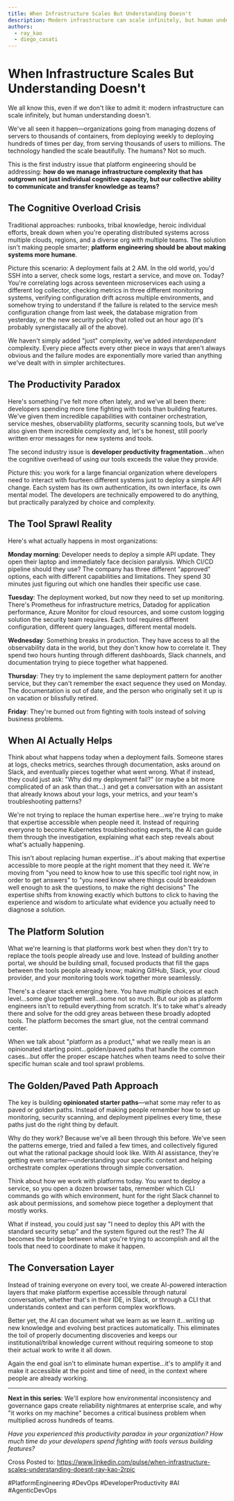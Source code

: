 ```yaml
---
title: When Infrastructure Scales But Understanding Doesn't
description: Modern infrastructure can scale infinitely, but human understanding doesn't. Explore the cognitive overload crisis and productivity paradox affecting development teams, plus how AI-powered platforms can bridge the gap and make modern tooling more humane.
authors: 
  - ray_kao
  - diego_casati
---
```

# When Infrastructure Scales But Understanding Doesn't

We all know this, even if we don't like to admit it: modern infrastructure can scale infinitely, but human understanding doesn't.

We've all seen it happen—organizations going from managing dozens of servers to thousands of containers, from deploying weekly to deploying hundreds of times per day, from serving thousands of users to millions. The technology handled the scale beautifully. The humans? Not so much.

This is the first industry issue that platform engineering should be addressing: **how do we manage infrastructure complexity that has outgrown not just individual cognitive capacity, but our collective ability to communicate and transfer knowledge as teams?**

## The Cognitive Overload Crisis

Traditional approaches: runbooks, tribal knowledge, heroic individual efforts, break down when you're operating distributed systems across multiple clouds, regions, and a diverse org with multiple teams. The solution isn't making people smarter; **platform engineering should be about making systems more humane**.

Picture this scenario: A deployment fails at 2 AM. In the old world, you'd SSH into a server, check some logs, restart a service, and move on. Today? You're correlating logs across seventeen microservices each using a different log collector, checking metrics in three different monitoring systems, verifying configuration drift across multiple environments, and somehow trying to understand if the failure is related to the service mesh configuration change from last week, the database migration from yesterday, or the new security policy that rolled out an hour ago (it's probably synergistacally all of the above).

We haven't simply added "just" complexity, we've added *interdependent* complexity. Every piece affects every other piece in ways that aren't always obvious and the failure modes are exponentially more varied than anything we've dealt with in simpler architectures.

## The Productivity Paradox

Here's something I've felt more often lately, and we've all been there: developers spending more time fighting with tools than building features. We've given them incredible capabilities with container orchestration, service meshes, observability platforms, security scanning tools, but we've also given them incredible complexity and, let's be honest, still poorly written error messages for new systems and tools.

The second industry issue is **developer productivity fragmentation**...when the cognitive overhead of using our tools exceeds the value they provide.

Picture this: you work for a large financial organization where developers need to interact with fourteen different systems just to deploy a simple API change. Each system has its own authentication, its own interface, its own mental model. The developers are technically empowered to do anything, but practically paralyzed by choice and complexity.

## The Tool Sprawl Reality

Here's what actually happens in most organizations:

**Monday morning**: Developer needs to deploy a simple API update. They open their laptop and immediately face decision paralysis. Which CI/CD pipeline should they use? The company has three different "approved" options, each with different capabilities and limitations. They spend 30 minutes just figuring out which one handles their specific use case.

**Tuesday**: The deployment worked, but now they need to set up monitoring. There's Prometheus for infrastructure metrics, Datadog for application performance, Azure Monitor for cloud resources, and some custom logging solution the security team requires. Each tool requires different configuration, different query languages, different mental models.

**Wednesday**: Something breaks in production. They have access to all the observability data in the world, but they don't know how to correlate it. They spend two hours hunting through different dashboards, Slack channels, and documentation trying to piece together what happened.

**Thursday**: They try to implement the same deployment pattern for another service, but they can't remember the exact sequence they used on Monday. The documentation is out of date, and the person who originally set it up is on vacation or blissfully retired.

**Friday**: They're burned out from fighting with tools instead of solving business problems.

## When AI Actually Helps

Think about what happens today when a deployment fails. Someone stares at logs, checks metrics, searches through documentation, asks around on Slack, and eventually pieces together what went wrong. What if instead, they could just ask: "Why did my deployment fail?" (or maybe a bit more complicated of an ask than that...) and get a conversation with an assistant that already knows about your logs, your metrics, and your team's troubleshooting patterns?

We're not trying to replace the human expertise here...we're trying to make that expertise accessible when people need it. Instead of requiring everyone to become Kubernetes troubleshooting experts, the AI can guide them through the investigation, explaining what each step reveals about what's actually happening.

This isn't about replacing human expertise...it's about making that expertise accessible to more people at the right moment that they need it. We're moving from "you need to know how to use this specific tool right now, in order to get answers" to "you need know where things could breakdown well enough to ask the questions, to make the right decisions" The expertise shifts from knowing exactly which buttons to click to having the experience and wisdom to articulate what evidence you actually need to diagnose a solution.

## The Platform Solution

What we're learning is that platforms work best when they don't try to replace the tools people already use and love. Instead of building another portal, we should be building small, focused products that fill the gaps between the tools people already know; making GitHub, Slack, your cloud provider, and your monitoring tools work together more seamlessly.

There's a clearer stack emerging here. You have multiple choices at each level...some glue together well...some not so much. But our job as platform engineers isn't to rebuild everything from scratch. It's to take what's already there and solve for the odd grey areas between these broadly adopted tools. The platform becomes the smart glue, not the central command center.

When we talk about "platform as a product," what we really mean is an opinionated starting point...golden/paved paths that handle the common cases...but offer the proper escape hatches when teams need to solve their specific human scale and tool sprawl problems.

## The Golden/Paved Path Approach

The key is building **opinionated starter paths**—what some may refer to as paved or golden paths. Instead of making people remember how to set up monitoring, security scanning, and deployment pipelines every time, these paths just do the right thing by default.

Why do they work? Because we've all been through this before. We've seen the patterns emerge, tried and failed a few times, and collectively figured out what the rational package should look like. With AI assistance, they're getting even smarter—understanding your specific context and helping orchestrate complex operations through simple conversation.

Think about how we work with platforms today. You want to deploy a service, so you open a dozen browser tabs, remember which CLI commands go with which environment, hunt for the right Slack channel to ask about permissions, and somehow piece together a deployment that mostly works.

What if instead, you could just say "I need to deploy this API with the standard security setup" and the system figured out the rest? The AI becomes the bridge between what you're trying to accomplish and all the tools that need to coordinate to make it happen.

## The Conversation Layer

Instead of training everyone on every tool, we create AI-powered interaction layers that make platform expertise accessible through natural conversation, whether that's in their IDE, in Slack, or through a CLI that understands context and can perform complex workflows.

Better yet, the AI can document what we learn as we learn it...writing up new knowledge and evolving best practices automatically. This eliminates the toil of properly documenting discoveries and keeps our institutional/tribal knowledge current without requiring someone to stop their actual work to write it all down.

Again the end goal isn't to eliminate human expertise...it's to amplify it and make it accessible at the point and time of need, in the context where people are already working.

---

**Next in this series**: We'll explore how environmental inconsistency and governance gaps create reliability nightmares at enterprise scale, and why "it works on my machine" becomes a critical business problem when multiplied across hundreds of teams.

*Have you experienced this productivity paradox in your organization? How much time do your developers spend fighting with tools versus building features?*

Cross Posted to: https://www.linkedin.com/pulse/when-infrastructure-scales-understanding-doesnt-ray-kao-2rpic

#PlatformEngineering #DevOps #DeveloperProductivity #AI #AgenticDevOps
